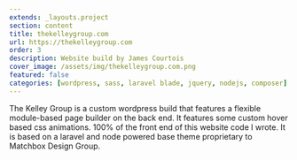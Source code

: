 ```yaml
---
extends: _layouts.project
section: content
title: thekelleygroup.com
url: https://thekelleygroup.com
order: 3
description: Website build by James Courtois
cover_image: /assets/img/thekelleygroup.com.png
featured: false
categories: [wordpress, sass, laravel blade, jquery, nodejs, composer]
---
```


The Kelley Group is a custom wordpress build that features a flexible module-based page builder on the back end. It features some custom hover based css animations. 100% of the front end of this website code I wrote. It is based on a laravel and node powered base theme proprietary to Matchbox Design Group.